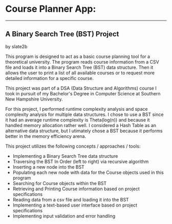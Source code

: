 # Course Planner App:
---------------------
A Binary Search Tree (BST) Project 
----------------------------------
by slate2b

This program is designed to act as a basic course planning tool for a 
theoretical university.  The program reads course information from a CSV file
and loads it into a Binary Search Tree (BST) data structure.  Then it allows
the user to print a list of all available courses or to request more detailed 
information for a specific course.

This project was part of a DSA (Data Structure and Algorithms) course I took
in pursuit of my Bachelor's Degree in Computer Science at Southern New 
Hampshire University.  

For this project, I performed runtime complexity analysis and space complexity
analysis for multiple data structures.  I chose to use a BST since it had an 
average runtime complexity is Theta(log(n)) and because it handled memory 
allocation rather well.  I considered a Hash Table as an alternative data 
structure, but I utimately chose a BST because it performs better in the memory
efficiency arena.  
 
This project utilizes the following concepts / approaches / tools:

* Implementing a Binary Search Tree data structure
* Traversing the BST In Order (left to right) via recursive algorithm
* Inserting a new node into the BST
* Populating each new node with data for the Course objects used in this 
  program
* Searching for Course objects within the BST
* Retrieving and Printing Course information based on project specifications
* Reading data from a csv file and loading it into the BST
* Implementing a text-based user interface based on project specifications
* Implementing input validation and error handling
